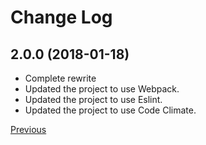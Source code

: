 # Change Log

## 2.0.0 (2018-01-18)

* Complete rewrite
* Updated the project to use Webpack.
* Updated the project to use Eslint.
* Updated the project to use Code Climate.

[Previous](https://github.com/combojs/combo-seed/blob/1.1.0/CHANGELOG.md)